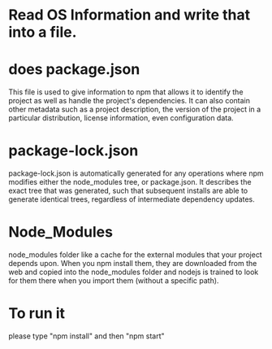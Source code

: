 # Read OS Information and write that into a file.


# does package.json

This file is used to give information to npm that allows it to identify the project as well as handle the project's dependencies. It can also contain other metadata such as a project description, the version of the project in a particular distribution, license information, even configuration data.

# package-lock.json

package-lock.json is automatically generated for any operations where npm modifies either the node_modules tree, or package.json. It describes the exact tree that was generated, such that subsequent installs are able to generate identical trees, regardless of intermediate dependency updates.

# Node_Modules 

node_modules folder like a cache for the external modules that your project depends upon. When you npm install them, they are downloaded from the web and copied into the node_modules folder and nodejs is trained to look for them there when you import them (without a specific path). 

# To run it

please type "npm install" and then "npm start"

